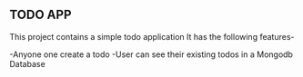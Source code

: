 ## TODO APP

This project contains a simple todo application
It has the following features-

-Anyone one create a todo
-User can see their existing todos in a Mongodb Database